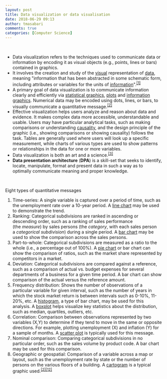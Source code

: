 ```yaml
---
layout: post
title: Data visualization or data visualisation
date: 2018-06-29 09:13
author: tmasabari
comments: true
categories: [Computer Science]
---
```

&nbsp;
<ul>
 	<li>Data visualization refers to the techniques used to communicate data or information by encoding it as visual objects (e.g., points, lines or bars) contained in graphics.</li>
 	<li>It involves the creation and study of the <a title="Visual system" href="https://en.wikipedia.org/wiki/Visual_system">visual</a> representation of <a title="Data" href="https://en.wikipedia.org/wiki/Data">data</a>, meaning "information that has been abstracted in some schematic form, including attributes or variables for the units of <a title="Information" href="https://en.wikipedia.org/wiki/Information">information</a>".<sup id="cite_ref-MF08_1-0"><a href="https://en.wikipedia.org/wiki/Data_visualization#cite_note-MF08-1">[1]</a></sup></li>
 	<li>A primary goal of data visualization is to communicate information clearly and efficiently via <a title="Statistical graphics" href="https://en.wikipedia.org/wiki/Statistical_graphics">statistical graphics</a>, <a title="Plot (graphics)" href="https://en.wikipedia.org/wiki/Plot_(graphics)">plots</a> and <a title="Infographic" href="https://en.wikipedia.org/wiki/Infographic">information graphics</a>. Numerical data may be encoded using dots, lines, or bars, to visually communicate a quantitative message.<sup id="cite_ref-ReferenceA_2-0"><a href="https://en.wikipedia.org/wiki/Data_visualization#cite_note-ReferenceA-2">[2]</a></sup></li>
 	<li>Effective visualization helps users analyze and reason about data and evidence. It makes complex data more accessible, understandable and usable. Users may have particular analytical tasks, such as making comparisons or understanding <a title="Causality" href="https://en.wikipedia.org/wiki/Causality">causality</a>, and the design principle of the graphic (i.e., showing comparisons or showing causality) follows the task. Tables are generally used where users will look up a specific measurement, while charts of various types are used to show patterns or relationships in the data for one or more variables.</li>
 	<li>Data visualization is both an art and a science.<sup id="cite_ref-3"><a href="https://en.wikipedia.org/wiki/Data_visualization#cite_note-3">[3]</a> </sup></li>
 	<li><b>Data presentation architecture</b> (<b>DPA</b>) is a skill-set that seeks to identify, locate, manipulate, format and present data in such a way as to optimally communicate meaning and proper knowledge.</li>
</ul>
&nbsp;

Eight types of quantitative messages
<ol>
 	<li>Time-series: A single variable is captured over a period of time, such as the unemployment rate over a 10-year period. A <a title="Line chart" href="https://en.wikipedia.org/wiki/Line_chart">line chart</a> may be used to demonstrate the trend.</li>
 	<li>Ranking: Categorical subdivisions are ranked in ascending or descending order, such as a ranking of sales performance (the <i>measure</i>) by sales persons (the <i>category</i>, with each sales person a <i>categorical subdivision</i>) during a single period. A <a title="Bar chart" href="https://en.wikipedia.org/wiki/Bar_chart">bar chart</a> may be used to show the comparison across the sales persons.</li>
 	<li>Part-to-whole: Categorical subdivisions are measured as a ratio to the whole (i.e., a percentage out of 100%). A <a title="Pie chart" href="https://en.wikipedia.org/wiki/Pie_chart">pie chart</a> or bar chart can show the comparison of ratios, such as the market share represented by competitors in a market.</li>
 	<li>Deviation: Categorical subdivisions are compared against a reference, such as a comparison of actual vs. budget expenses for several departments of a business for a given time period. A bar chart can show comparison of the actual versus the reference amount.</li>
 	<li>Frequency distribution: Shows the number of observations of a particular variable for given interval, such as the number of years in which the stock market return is between intervals such as 0-10%, 11-20%, etc. A <a title="Histogram" href="https://en.wikipedia.org/wiki/Histogram">histogram</a>, a type of bar chart, may be used for this analysis. A <a title="Boxplot" href="https://en.wikipedia.org/wiki/Boxplot">boxplot</a> helps visualize key statistics about the distribution, such as median, quartiles, outliers, etc.</li>
 	<li>Correlation: Comparison between observations represented by two variables (X,Y) to determine if they tend to move in the same or opposite directions. For example, plotting unemployment (X) and inflation (Y) for a sample of months. A <a title="Scatter plot" href="https://en.wikipedia.org/wiki/Scatter_plot">scatter plot</a> is typically used for this message.</li>
 	<li>Nominal comparison: Comparing categorical subdivisions in no particular order, such as the sales volume by product code. A bar chart may be used for this comparison.</li>
 	<li>Geographic or geospatial: Comparison of a variable across a map or layout, such as the unemployment rate by state or the number of persons on the various floors of a building. A <a title="Cartogram" href="https://en.wikipedia.org/wiki/Cartogram">cartogram</a> is a typical graphic used.<sup id="cite_ref-ReferenceA_2-1"><a href="https://en.wikipedia.org/wiki/Data_visualization#cite_note-ReferenceA-2">[2]</a></sup><sup id="cite_ref-12"><a href="https://en.wikipedia.org/wiki/Data_visualization#cite_note-12">[12]</a></sup></li>
</ol>
